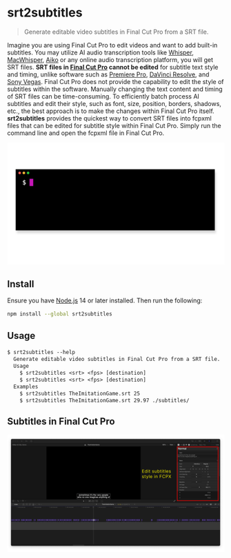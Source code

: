 # srt2subtitles 

> Generate editable video subtitles in Final Cut Pro from a SRT file.

Imagine you are using Final Cut Pro to edit videos and want to add built-in subtitles. You may utilize AI audio transcription tools like [Whisper](https://openai.com/research/whisper), [MacWhisper](https://goodsnooze.gumroad.com/l/macwhisper), [Aiko](https://sindresorhus.com/aiko) or any online audio transcription platform, you will get SRT files. **SRT files in [Final Cut Pro](https://www.apple.com/au/final-cut-pro/) cannot be edited** for subtitle text style and timing, unlike software such as [Premiere Pro](https://www.adobe.com/au/lead/creativecloud/premiere.html?), [DaVinci Resolve](https://www.blackmagicdesign.com/products/davinciresolve), and [Sony Vegas](https://www.vegascreativesoftware.com/us/vegas-pro/). Final Cut Pro does not provide the capability to edit the style of subtitles within the software. Manually changing the text content and timing of SRT files can be time-consuming. To efficiently batch process AI subtitles and edit their style, such as font, size, position, borders, shadows, etc., the best approach is to make the changes within Final Cut Pro itself. **srt2subtitles** provides the quickest way to convert SRT files into fcpxml files that can be edited for subtitle style within Final Cut Pro. Simply run the command line and open the fcpxml file in Final Cut Pro.

<img src="srt2subtitles-cli-screenshot.gif">

## Install
Ensure you have [Node.js](https://nodejs.org) 14 or later installed. Then run the following:
```sh
npm install --global srt2subtitles
```

## Usage
```
$ srt2subtitles --help
  Generate editable video subtitles in Final Cut Pro from a SRT file.
  Usage
	$ srt2subtitles <srt> <fps> [destination]
	$ srt2subtitles <srt> <fps> [destination]
  Examples
	$ srt2subtitles TheImitationGame.srt 25
	$ srt2subtitles TheImitationGame.srt 29.97 ./subtitles/
```



## Subtitles in Final Cut Pro

<img src="fcpx-project-screenshot.png">



